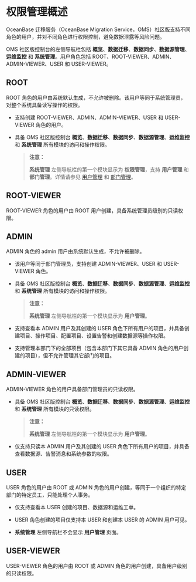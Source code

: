 # 权限管理概述

OceanBase 迁移服务（OceanBase Migration Service，OMS）社区版支持不同角色的用户，并对不同角色进行权限控制，避免数据泄露等风险问题。

OMS 社区版控制台的左侧导航栏包括 **概览**、**数据迁移**、**数据同步**、**数据源管理**、**运维监控** 和 **系统管理**。用户角色包括 ROOT、ROOT-VIEWER、ADMIN、ADMIN-VIEWER、USER 和 USER-VIEWER。

## ROOT

ROOT 角色的用户由系统默认生成，不允许被删除。该用户等同于系统管理员，对整个系统具备读写操作的权限。

* 支持创建 ROOT-VIEWER、ADMIN、ADMIN-VIEWER、USER 和 USER-VIEWER 角色的用户。

* 具备 OMS 社区版控制台 **概览**、**数据迁移**、**数据同步**、**数据源管理**、**运维监控** 和 **系统管理** 所有模块的访问和操作权限。

    >**注意：**
    >
    >**系统管理** 左侧导航栏的第一个模块显示为 **权限管理**，支持 **用户管理** 和 **部门管理**。详情请参见 [用户管理](../1.permission-management/2.user-management.md) 和 [部门管理](../1.permission-management/3.department-management.md)。

## ROOT-VIEWER

ROOT-VIEWER 角色的用户由 ROOT 用户创建，具备系统管理员级别的只读权限。

## ADMIN

ADMIN 角色的 admin 用户由系统默认生成，不允许被删除。

* 该用户等同于部门管理员，支持创建 ADMIN-VIEWER、USER 和 USER-VIEWER 角色。

* 具备 OMS 社区版控制台 **概览**、**数据迁移**、**数据同步**、**数据源管理**、**运维监控** 和 **系统管理** 所有模块的访问和操作权限。

    >**注意：**
    >
    >**系统管理** 左侧导航栏的第一个模块显示为 **用户管理**。

* 支持查看本 ADMIN 用户及其创建的 USER 角色下所有用户的项目，并具备创建项目、操作项目、配置项目、设置告警和创建数据源等操作权限。

* 支持管理本部门下的全部项目（包含本部门下其它具备 ADMIN 角色的用户创建的项目），但不允许管理其它部门的项目。

## ADMIN-VIEWER

ADMIN-VIEWER 角色的用户具备部门管理员的只读权限。

* 具备 OMS 社区版控制台 **概览**、**数据迁移**、**数据同步**、**数据源管理**、**运维监控** 和 **系统管理** 所有模块的只读权限。

    >**注意：**
    >
    >**系统管理** 左侧导航栏的第一个模块显示为 **用户管理**。

* 仅支持只读本 ADMIN 用户及其创建的 USER 角色下所有用户的项目，并具备查看数据源、告警消息和系统参数的权限。

## USER

USER 角色的用户由 ROOT 或 ADMIN 角色的用户创建，等同于一个组织的特定部门的特定员工，只能处理个人事务。

* 仅支持查看本 USER 创建的项目、数据源和运维工单。

* USER 角色创建的项目仅支持本 USER 和创建本 USER 的 ADMIN 用户可见。

* **系统管理** 左侧导航栏不会显示 **用户管理** 页面。

## USER-VIEWER

USER-VIEWER 角色的用户由 ROOT 或 ADMIN 角色的用户创建，具备用户级别的只读权限。
